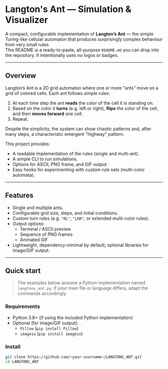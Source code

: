 # Langton's Ant — Simulation & Visualizer

A compact, configurable implementation of **Langton’s Ant** — the simple Turing-like cellular automaton that produces surprisingly complex behaviour from very small rules.  
This README is a ready-to-paste, all-purpose `README.md` you can drop into the repository. It intentionally uses no logos or badges.

---

## Overview

Langton’s Ant is a 2D grid automaton where one or more "ants" move on a grid of colored cells. Each ant follows simple rules:

1. At each time step the ant **reads** the color of the cell it is standing on.
2. Based on the color it **turns** (e.g. left or right), **flips** the color of the cell, and then **moves forward** one cell.
3. Repeat.

Despite the simplicity, the system can show chaotic patterns and, after many steps, a characteristic emergent "highway" pattern.

This project provides:
- A readable implementation of the rules (single and multi-ant).
- A simple CLI to run simulations.
- Options for ASCII, PNG frame, and GIF output.
- Easy hooks for experimenting with custom rule sets (multi-color automata).

---

## Features

- Single and multiple ants.
- Configurable grid size, steps, and initial conditions.
- Custom turn rules (e.g. `"RL"`, `"LRR"`, or extended multi-color rules).
- Output options:
  - Terminal / ASCII preview
  - Sequence of PNG frames
  - Animated GIF
- Lightweight, dependency-minimal by default; optional libraries for image/GIF output.

---

## Quick start

> The examples below assume a Python implementation named `langtons_ant.py`. If your main file or language differs, adapt the commands accordingly.

### Requirements

- Python 3.8+ (if using the included Python implementation)
- Optional (for image/GIF output):
  - `Pillow` (`pip install Pillow`)
  - `imageio` (`pip install imageio`)

### Install

```bash
git clone https://github.com/<your-username>/LANGTONS_ANT.git
cd LANGTONS_ANT
